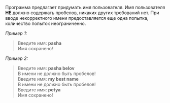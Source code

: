 Программа предлагает придумать имя пользователя. Имя пользователя **НЕ** должно содержать пробелов, никаких других требований нет. При вводе некорректного имени предоставляется еще одна попытка, количество попыток неограниченно.

_Пример 1:_

> Введите имя: **pasha**  
> Имя сохранено!

_Пример 2:_

> Введите имя: **pasha belov**  
> В имени не должно быть пробелов!    
> Введите имя: **my best name**  
> В имени не должно быть пробелов!        
> Введите имя: **petya**  
> Имя сохранено!
